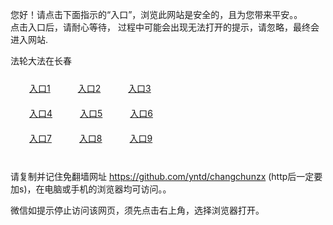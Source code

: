 您好！请点击下面指示的“入口”，浏览此网站是安全的，且为您带来平安。。 <br/>
点击入口后，请耐心等待， 过程中可能会出现无法打开的提示，请忽略，最终会进入网站. </br>

法轮大法在长春<br/>
<div style="padding:10px"><a style="margin:20px" target="_blank" href="https://d3iqr98vl8yozr.cloudfront.net/2Qpsp?tdclctsy" id="ccLink1" rel="nofollow">入口1</a> <a target="_blank" style="margin:20px" href="https://d1d0izh6l38d04.cloudfront.net/2Qpsp?muvyuyrg" id="ccLink2" rel="nofollow">入口2</a> <a style="margin:20px" target="_blank" href="https://dfh4mx4agjhlo.cloudfront.net/2Qpsp?pnmierf" id="ccLink3" rel="nofollow">入口3</a></div>

<div style="padding:10px" ><a style="margin:20px" target="_blank" href="https://d3iqr98vl8yozr.cloudfront.net/2Qpsp?tdclctsy" id="ccLink4" rel="nofollow">入口4</a> <a style="margin:20px" href="https://d1d0izh6l38d04.cloudfront.net/2Qpsp?muvyuyrg" target="_blank" id="ccLink5" rel="nofollow">入口5</a> <a style="margin:20px" href="https://dfh4mx4agjhlo.cloudfront.net/2Qpsp?pnmierf" target="_blank" id="ccLink6" rel="nofollow">入口6</a></div>

<div style="padding:10px"><a style="margin:20px" target="_blank" href="https://d3iqr98vl8yozr.cloudfront.net/2Qpsp?tdclctsy" id="ccLink7" rel="nofollow">入口7</a> <a style="margin:20px" href="https://d1d0izh6l38d04.cloudfront.net/2Qpsp?muvyuyrg" target="_blank" id="ccLink8" rel="nofollow">入口8</a> <a style="margin:20px" target="_blank" href="https://dfh4mx4agjhlo.cloudfront.net/2Qpsp?pnmierf" id="ccLink9" rel="nofollow">入口9</a></div>

<br/>



请复制并记住免翻墙网址 https://github.com/yntd/changchunzx (http后一定要加s)，在电脑或手机的浏览器均可访问。。<br/>

微信如提示停止访问该网页，须先点击右上角，选择浏览器打开。
